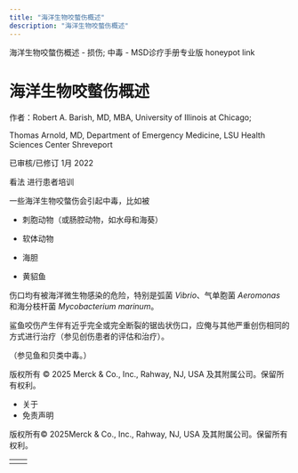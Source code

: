 ```yaml
---
title: "海洋生物咬螫伤概述"
description: "海洋生物咬螫伤概述"
---
```


﻿海洋生物咬螫伤概述 \- 损伤; 中毒 \- MSD诊疗手册专业版 honeypot link

# 海洋生物咬螫伤概述

作者：Robert A. Barish, MD, MBA, University of Illinois at Chicago;

Thomas Arnold, MD, Department of Emergency Medicine, LSU Health Sciences Center Shreveport

已审核/已修订 1月 2022

看法 进行患者培训

一些海洋生物咬螫伤会引起中毒，比如被

- 刺胞动物（或肠腔动物，如水母和海葵）

- 软体动物

- 海胆

- 黄貂鱼


伤口均有被海洋微生物感染的危险，特别是弧菌 _Vibrio_、气单胞菌 _Aeromonas_ 和海分枝杆菌 _Mycobacterium marinum_。

鲨鱼咬伤产生伴有近乎完全或完全断裂的锯齿状伤口，应俺与其他严重创伤相同的方式进行治疗（参见创伤患者的评估和治疗）。

（参见鱼和贝类中毒。）



版权所有 © 2025
Merck & Co., Inc., Rahway, NJ, USA 及其附属公司。保留所有权利。

- 关于
- 免责声明

版权所有© 2025Merck & Co., Inc., Rahway, NJ, USA 及其附属公司。保留所有权利。

|     |     |
| --- | --- |
|  |  |
